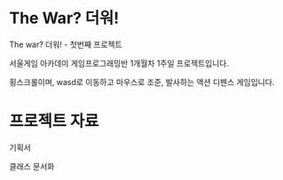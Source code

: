 # The War? 더워!
The war? 더워! - 첫번째 프로젝트

서울게임 아카데미 게임프로그래밍반 1개월차 1주일 프로젝트입니다.

횡스크롤이며, wasd로 이동하고 마우스로 조준, 발사하는 액션 디펜스 게임입니다.

# 프로젝트 자료
기획서

클래스 문서화
